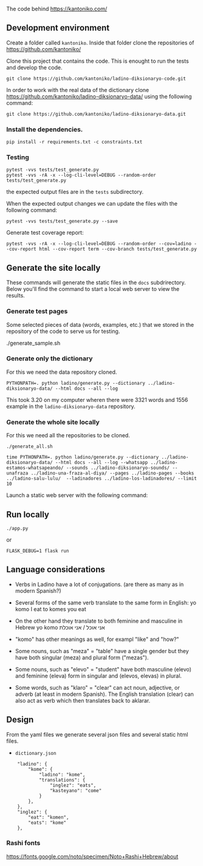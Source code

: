 The code behind https://kantoniko.com/


## Development environment

Create a folder called `kantoniko`. Inside that folder clone the repositories of https://github.com/kantoniko/

Clone this project that contains the code. This is enought to run the tests and develop the code.

```
git clone https://github.com/kantoniko/ladino-diksionaryo-code.git
```

In order to work with the real data of the dictionary clone https://github.com/kantoniko/ladino-diksionaryo-data/ using the following command:

```
git clone https://github.com/kantoniko/ladino-diksionaryo-data.git
```


### Install the dependencies.

```
pip install -r requirements.txt -c constraints.txt
```

### Testing

```
pytest -vvs tests/test_generate.py
pytest -vvs -rA -x --log-cli-level=DEBUG --random-order tests/test_generate.py
```

the expected output files are in the `tests` subdirectory.

When the expected output changes we can update the files with the following command:

```
pytest -vvs tests/test_generate.py --save
```

Generate test coverage report:

```
pytest -vvs -rA -x --log-cli-level=DEBUG --random-order --cov=ladino --cov-report html --cov-report term --cov-branch tests/test_generate.py
```

## Generate the site locally

These commands will generate the static files in the `docs` subdrirectory. Below you'll find the command to start a local web server to view the results.

### Generate test pages

Some selected pieces of data (words, examples, etc.) that we stored in the repository of the code to serve us for testing.

./generate_sample.sh

### Generate only the dictionary

For this we need the data repository cloned.

```
PYTHONPATH=. python ladino/generate.py --dictionary ../ladino-diksionaryo-data/ --html docs --all --log
```

This took 3.20 on my computer wheren there were 3321 words and 1556 example in the `ladino-diksionaryo-data` repository.


### Generate the whole site locally

For this we need all the repositories to be cloned.

```
./generate_all.sh
```

```
time PYTHONPATH=. python ladino/generate.py --dictionary ../ladino-diksionaryo-data/ --html docs --all --log --whatsapp ../ladino-estamos-whatsapeando/ --sounds ../ladino-diksionaryo-sounds/ --unafraza ../ladino-una-fraza-al-diya/ --pages ../ladino-pages --books ../ladino-salu-lulu/  --ladinadores ../ladino-los-ladinadores/ --limit 10
```


Launch a static web server with the following command:

## Run locally

```
./app.py
```

or

```
FLASK_DEBUG=1 flask run
```

## Language considerations

* Verbs in Ladino have a lot of conjugations. (are there as many as in modern Spanish?)

* Several forms of the same verb translate to the same form in English:
  yo komo     I eat
  to komes    you eat

* On the other hand they translate to both feminine and masculine in Hebrew
  yo komo     אני אוכל / אני אוכלת

* "komo" has other meanings as well, for exampl "like" and "how?"

* Some nouns, such as "meza" = "table" have a single gender but they have both singular (meza) and plural form ("mezas").
* Some nouns, such as "elevo" =  "student" have both masculine (elevo) and feminine (eleva) form in singular and (elevos, elevas) in plural.
* Some words, such as "klaro" = "clear" can act noun, adjective, or adverb (at least in modern Spanish).
  The English translation (clear) can also act as verb which then translates back to aklarar.

## Design

From the yaml files we generate several json files and several static html files.

* `dictionary.json`

```
    "ladino": {
        "kome": {
            "ladino": "kome",
            "translations": {
                "inglez": "eats",
                "kasteyano": "come"
            }
        },
    },
    "inglez": {
        "eat": "komen",
        "eats": "kome"
    },

```

### Rashi fonts

https://fonts.google.com/noto/specimen/Noto+Rashi+Hebrew/about

